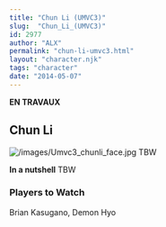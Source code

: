 ```yaml
---
title: "Chun Li (UMVC3)"
slug:  "Chun_Li_(UMVC3)"
id: 2977
author: "ALX"
permalink: "chun-li-umvc3.html"
layout: "character.njk"
tags: "character"
date: "2014-05-07"
---
```


**EN TRAVAUX**

## Chun Li

![](/images/Umvc3_chunli_face.jpg "/images/Umvc3_chunli_face.jpg") TBW

**In a nutshell** TBW

### Players to Watch

Brian Kasugano, Demon Hyo
